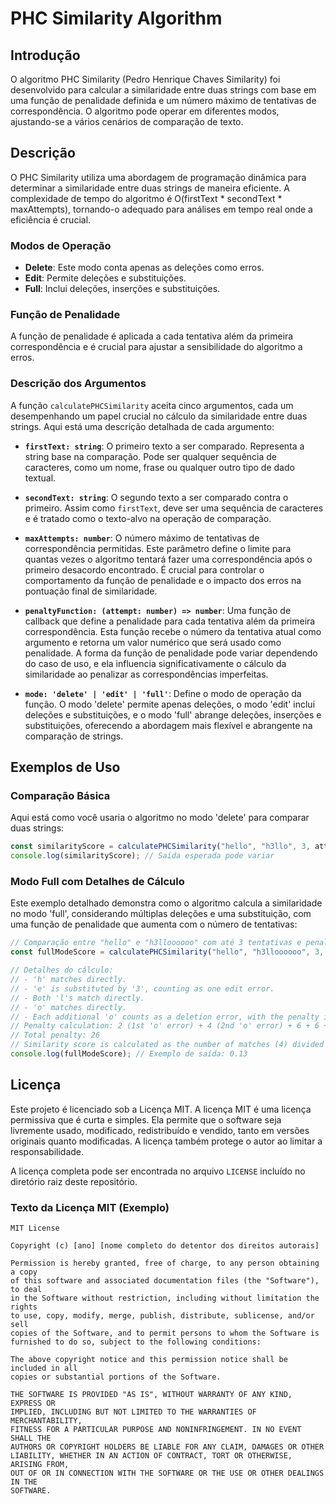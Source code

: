 # PHC Similarity Algorithm

## Introdução
O algoritmo PHC Similarity (Pedro Henrique Chaves Similarity) foi desenvolvido para calcular a similaridade entre duas strings com base em uma função de penalidade definida e um número máximo de tentativas de correspondência. O algoritmo pode operar em diferentes modos, ajustando-se a vários cenários de comparação de texto.

## Descrição
O PHC Similarity utiliza uma abordagem de programação dinâmica para determinar a similaridade entre duas strings de maneira eficiente. A complexidade de tempo do algoritmo é O(firstText * secondText * maxAttempts), tornando-o adequado para análises em tempo real onde a eficiência é crucial.

### Modos de Operação
- **Delete**: Este modo conta apenas as deleções como erros.
- **Edit**: Permite deleções e substituições.
- **Full**: Inclui deleções, inserções e substituições.

### Função de Penalidade
A função de penalidade é aplicada a cada tentativa além da primeira correspondência e é crucial para ajustar a sensibilidade do algoritmo a erros.

### Descrição dos Argumentos
A função `calculatePHCSimilarity` aceita cinco argumentos, cada um desempenhando um papel crucial no cálculo da similaridade entre duas strings. Aqui está uma descrição detalhada de cada argumento:

- **`firstText: string`**: O primeiro texto a ser comparado. Representa a string base na comparação. Pode ser qualquer sequência de caracteres, como um nome, frase ou qualquer outro tipo de dado textual.

- **`secondText: string`**: O segundo texto a ser comparado contra o primeiro. Assim como `firstText`, deve ser uma sequência de caracteres e é tratado como o texto-alvo na operação de comparação.

- **`maxAttempts: number`**: O número máximo de tentativas de correspondência permitidas. Este parâmetro define o limite para quantas vezes o algoritmo tentará fazer uma correspondência após o primeiro desacordo encontrado. É crucial para controlar o comportamento da função de penalidade e o impacto dos erros na pontuação final de similaridade.

- **`penaltyFunction: (attempt: number) => number`**: Uma função de callback que define a penalidade para cada tentativa além da primeira correspondência. Esta função recebe o número da tentativa atual como argumento e retorna um valor numérico que será usado como penalidade. A forma da função de penalidade pode variar dependendo do caso de uso, e ela influencia significativamente o cálculo da similaridade ao penalizar as correspondências imperfeitas.

- **`mode: 'delete' | 'edit' | 'full'`**: Define o modo de operação da função. O modo 'delete' permite apenas deleções, o modo 'edit' inclui deleções e substituições, e o modo 'full' abrange deleções, inserções e substituições, oferecendo a abordagem mais flexível e abrangente na comparação de strings.

## Exemplos de Uso

### Comparação Básica
Aqui está como você usaria o algoritmo no modo 'delete' para comparar duas strings:

```typescript
const similarityScore = calculatePHCSimilarity("hello", "h3llo", 3, attempt => attempt * 2, 'delete');
console.log(similarityScore); // Saída esperada pode variar
```

### Modo Full com Detalhes de Cálculo
Este exemplo detalhado demonstra como o algoritmo calcula a similaridade no modo 'full', considerando múltiplas deleções e uma substituição, com uma função de penalidade que aumenta com o número de tentativas:

```typescript
// Comparação entre "hello" e "h3lloooooo" com até 3 tentativas e penalidade dobrada por tentativa:
const fullModeScore = calculatePHCSimilarity("hello", "h3lloooooo", 3, attempt => attempt * 2, 'full');

// Detalhes do cálculo:
// - 'h' matches directly.
// - 'e' is substituted by '3', counting as one edit error.
// - Both 'l's match directly.
// - 'o' matches directly.
// - Each additional 'o' counts as a deletion error, with the penalty increasing until the max retry limit is reached and then stays constant.
// Penalty calculation: 2 (1st 'o' error) + 4 (2nd 'o' error) + 6 + 6 + 6 (subsequent 'o' errors with max penalty)
// Total penalty: 26
// Similarity score is calculated as the number of matches (4) divided by the sum of matches and penalties (4 + 26):
console.log(fullModeScore); // Exemplo de saída: 0.13
```

## Licença

Este projeto é licenciado sob a Licença MIT. A licença MIT é uma licença permissiva que é curta e simples. Ela permite que o software seja livremente usado, modificado, redistribuído e vendido, tanto em versões originais quanto modificadas. A licença também protege o autor ao limitar a responsabilidade.

A licença completa pode ser encontrada no arquivo `LICENSE` incluído no diretório raiz deste repositório.

### Texto da Licença MIT (Exemplo)

```plaintext
MIT License

Copyright (c) [ano] [nome completo do detentor dos direitos autorais]

Permission is hereby granted, free of charge, to any person obtaining a copy
of this software and associated documentation files (the "Software"), to deal
in the Software without restriction, including without limitation the rights
to use, copy, modify, merge, publish, distribute, sublicense, and/or sell
copies of the Software, and to permit persons to whom the Software is
furnished to do so, subject to the following conditions:

The above copyright notice and this permission notice shall be included in all
copies or substantial portions of the Software.

THE SOFTWARE IS PROVIDED "AS IS", WITHOUT WARRANTY OF ANY KIND, EXPRESS OR
IMPLIED, INCLUDING BUT NOT LIMITED TO THE WARRANTIES OF MERCHANTABILITY,
FITNESS FOR A PARTICULAR PURPOSE AND NONINFRINGEMENT. IN NO EVENT SHALL THE
AUTHORS OR COPYRIGHT HOLDERS BE LIABLE FOR ANY CLAIM, DAMAGES OR OTHER
LIABILITY, WHETHER IN AN ACTION OF CONTRACT, TORT OR OTHERWISE, ARISING FROM,
OUT OF OR IN CONNECTION WITH THE SOFTWARE OR THE USE OR OTHER DEALINGS IN THE
SOFTWARE.
